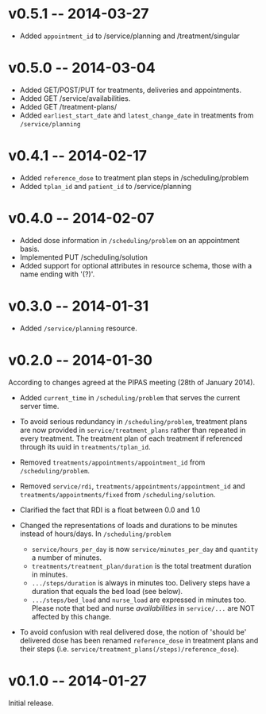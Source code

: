 # v0.5.1 -- 2014-03-27

* Added `appointment_id` to /service/planning and /treatment/singular

# v0.5.0 -- 2014-03-04

* Added GET/POST/PUT for treatments, deliveries and appointments.
* Added GET /service/availabilities.
* Added GET /treatment-plans/
* Added `earliest_start_date` and `latest_change_date` in treatments from `/service/planning`

# v0.4.1 -- 2014-02-17

* Added `reference_dose` to treatment plan steps in /scheduling/problem
* Added `tplan_id` and `patient_id` to /service/planning

# v0.4.0 -- 2014-02-07

* Added dose information in `/scheduling/problem` on an appointment basis.
* Implemented PUT /scheduling/solution
* Added support for optional attributes in resource schema, those with a name
  ending with '(?)'.

# v0.3.0 -- 2014-01-31

* Added `/service/planning` resource.

# v0.2.0 -- 2014-01-30

According to changes agreed at the PIPAS meeting (28th of January 2014).

* Added `current_time` in `/scheduling/problem` that serves the current server
  time.

* To avoid serious redundancy in `/scheduling/problem`, treatment plans are
  now provided in `service/treatment_plans` rather than repeated in every
  treatment. The treatment plan of each treatment if referenced through its
  uuid in `treatments/tplan_id`.

* Removed `treatments/appointments/appointment_id` from `/scheduling/problem`.

* Removed `service/rdi`, `treatments/appointments/appointment_id` and
  `treatments/appointments/fixed` from `/scheduling/solution`.

* Clarified the fact that RDI is a float between 0.0 and 1.0

* Changed the representations of loads and durations to be minutes instead of
  hours/days. In `/scheduling/problem`
    * `service/hours_per_day` is now `service/minutes_per_day` and `quantity` a number of minutes.
    * `treatments/treatment_plan/duration` is the total treatment duration in minutes.
    * `.../steps/duration` is always in minutes too. Delivery steps have a duration that equals the bed load (see below).
    * `.../steps/bed_load` and `nurse_load` are expressed in minutes too.
  Please note that bed and nurse _availabilities_ in `service/...` are NOT affected by this change.

* To avoid confusion with real delivered dose, the notion of 'should be'
  delivered dose has been renamed `reference_dose` in treatment plans and
  their steps (i.e. `service/treatment_plans(/steps)/reference_dose`).

# v0.1.0 -- 2014-01-27

Initial release.